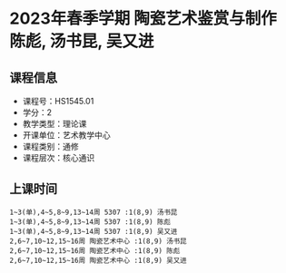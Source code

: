 # 2023年春季学期 陶瓷艺术鉴赏与制作 陈彪, 汤书昆, 吴又进






## 课程信息

- 课程号：HS1545.01
- 学分：2
- 教学类型：理论课
- 开课单位：艺术教学中心
- 课程类别：通修
- 课程层次：核心通识

## 上课时间

```
1~3(单),4~5,8~9,13~14周 5307 :1(8,9) 汤书昆
1~3(单),4~5,8~9,13~14周 5307 :1(8,9) 陈彪
1~3(单),4~5,8~9,13~14周 5307 :1(8,9) 吴又进
2,6~7,10~12,15~16周 陶瓷艺术中心 :1(8,9) 汤书昆
2,6~7,10~12,15~16周 陶瓷艺术中心 :1(8,9) 陈彪
2,6~7,10~12,15~16周 陶瓷艺术中心 :1(8,9) 吴又进
```

